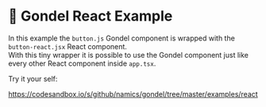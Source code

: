 # 🚡 Gondel React Example

In this example the `button.js` Gondel component is wrapped with the `button-react.jsx` React component.  
With this tiny wrapper it is possible to use the Gondel component just like every other React component inside `app.tsx`.

Try it your self:

https://codesandbox.io/s/github/namics/gondel/tree/master/examples/react

